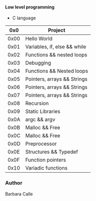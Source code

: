 #### Low level programming

- C language

0x0 | Project
------------ | -------------
0x00 | Hello World |
0x01 | Variables, if, else && while |
0x02 | Functions && nested loops |
0x03 | Debugging |
0x04 | Functions && Nested loops
0x05 | Pointers, arrays && Strings |
0x06 | Pointers, arrays && Strings |
0x07 | Pointers, arrays && Strings |
0x08 | Recursion |
0x09 | Static Libraries |
0x0A | argc && argv |
0x0B | Malloc && Free |
0x0C | Malloc && Free |
0x0D | Preprocessor |
0x0E | Structures && Typedef |
0x0F | Function pointers |
0x10 | Variadic functions |

### Author
Barbara Calle
